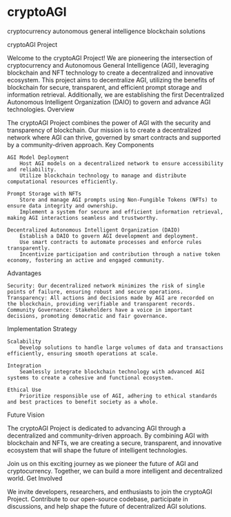 # cryptoAGI
cryptocurrency autonomous general intelligence blockchain solutions


cryptoAGI Project

Welcome to the cryptoAGI Project! We are pioneering the intersection of cryptocurrency and Autonomous General Intelligence (AGI), leveraging blockchain and NFT technology to create a decentralized and innovative ecosystem. This project aims to decentralize AGI, utilizing the benefits of blockchain for secure, transparent, and efficient prompt storage and information retrieval. Additionally, we are establishing the first Decentralized Autonomous Intelligent Organization (DAIO) to govern and advance AGI technologies.
Overview

The cryptoAGI Project combines the power of AGI with the security and transparency of blockchain. Our mission is to create a decentralized network where AGI can thrive, governed by smart contracts and supported by a community-driven approach.
Key Components

    AGI Model Deployment
        Host AGI models on a decentralized network to ensure accessibility and reliability.
        Utilize blockchain technology to manage and distribute computational resources efficiently.

    Prompt Storage with NFTs
        Store and manage AGI prompts using Non-Fungible Tokens (NFTs) to ensure data integrity and ownership.
        Implement a system for secure and efficient information retrieval, making AGI interactions seamless and trustworthy.

    Decentralized Autonomous Intelligent Organization (DAIO)
        Establish a DAIO to govern AGI development and deployment.
        Use smart contracts to automate processes and enforce rules transparently.
        Incentivize participation and contribution through a native token economy, fostering an active and engaged community.

Advantages

    Security: Our decentralized network minimizes the risk of single points of failure, ensuring robust and secure operations.
    Transparency: All actions and decisions made by AGI are recorded on the blockchain, providing verifiable and transparent records.
    Community Governance: Stakeholders have a voice in important decisions, promoting democratic and fair governance.

Implementation Strategy

    Scalability
        Develop solutions to handle large volumes of data and transactions efficiently, ensuring smooth operations at scale.

    Integration
        Seamlessly integrate blockchain technology with advanced AGI systems to create a cohesive and functional ecosystem.

    Ethical Use
        Prioritize responsible use of AGI, adhering to ethical standards and best practices to benefit society as a whole.

Future Vision

The cryptoAGI Project is dedicated to advancing AGI through a decentralized and community-driven approach. By combining AGI with blockchain and NFTs, we are creating a secure, transparent, and innovative ecosystem that will shape the future of intelligent technologies.

Join us on this exciting journey as we pioneer the future of AGI and cryptocurrency. Together, we can build a more intelligent and decentralized world.
Get Involved

We invite developers, researchers, and enthusiasts to join the cryptoAGI Project. Contribute to our open-source codebase, participate in discussions, and help shape the future of decentralized AGI solutions.

